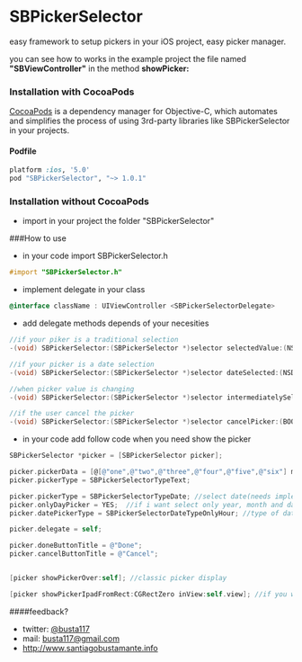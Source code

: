 SBPickerSelector
================

easy framework to setup pickers in your iOS project, easy picker manager.

you can see how to works in the example project the file named <b>"SBViewController"</b> in the method <b>showPicker:</b>

### Installation with CocoaPods

[CocoaPods](http://cocoapods.org) is a dependency manager for Objective-C, which automates and simplifies the process of using 3rd-party libraries like SBPickerSelector in your projects.

#### Podfile

```ruby
platform :ios, '5.0'
pod "SBPickerSelector", "~> 1.0.1"
```

### Installation without CocoaPods
- import in your project the folder "SBPickerSelector"

###How to use

- in your code import SBPickerSelector.h
```objective-c
#import "SBPickerSelector.h"
```
- implement delegate in your class
```objective-c
@interface className : UIViewController <SBPickerSelectorDelegate>
```
- add delegate methods depends of your necesities
```objective-c
//if your piker is a traditional selection
-(void) SBPickerSelector:(SBPickerSelector *)selector selectedValue:(NSString *)value index:(NSInteger)idx;

//if your picker is a date selection
-(void) SBPickerSelector:(SBPickerSelector *)selector dateSelected:(NSDate *)date;

//when picker value is changing
-(void) SBPickerSelector:(SBPickerSelector *)selector intermediatelySelectedValue:(id)value atIndex:(NSInteger)idx;

//if the user cancel the picker
-(void) SBPickerSelector:(SBPickerSelector *)selector cancelPicker:(BOOL)cancel;
```
- in your code add follow code when you need show the picker
```objective-c
SBPickerSelector *picker = [SBPickerSelector picker];

picker.pickerData = [@[@"one",@"two",@"three",@"four",@"five",@"six"] mutableCopy]; //picker content
picker.pickerType = SBPickerSelectorTypeText;

picker.pickerType = SBPickerSelectorTypeDate; //select date(needs implements delegate methid with date)
picker.onlyDayPicker = YES;  //if i want select only year, month and day, without hour (default NO)
picker.datePickerType = SBPickerSelectorDateTypeOnlyHour; //type of date picker (complete, only day, only hour)

picker.delegate = self;

picker.doneButtonTitle = @"Done";
picker.cancelButtonTitle = @"Cancel";


[picker showPickerOver:self]; //classic picker display 

[picker showPickerIpadFromRect:CGRectZero inView:self.view]; //if you whant a popover picker in ipad, set the view an point target(if you set this and opens in iphone, picker shows normally)
```
####feedback?

* twitter: [@busta117](http://www.twitter.com/busta117)
* mail: <busta117@gmail.com>
* <http://www.santiagobustamante.info>
